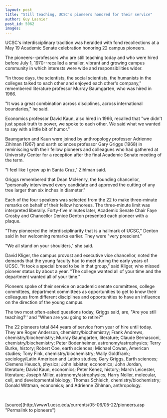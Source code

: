 ```yaml
---
layout: post
title: "Still teaching, UCSC's pioneers honored for their service"
author: Guy Lasnier
post_id: 5062
images:
---
```


<a name="content" id="content"></a>
<p>
  UCSC's interdisciplinary tradition was heralded with fond recollections at a May 19 Academic Senate celebration honoring 22 campus pioneers.
</p>
<p align="left">
  The pioneers--professors who are still teaching today and who were hired before July 1, 1970--recalled a smaller, vibrant and growing campus community in which interests were wide and responsibilities wider.
</p>
<p>
  "In those days, the scientists, the social scientists, the humanists in the colleges talked to each other and enjoyed each other's company," remembered literature professor Murray Baumgarten, who was hired in 1966.
</p>
<p>
  "It was a great combination across disciplines, across international boundaries," he said.
</p>
<p>
  Economics professor David Kaun, also hired in 1966, recalled that "we didn't just speak truth to power, we spoke to each other. We said what we wanted to say with a little bit of humor."
</p>
<p>
  Baumgarten and Kaun were joined by anthropology professor Adrienne Zihlman (1967) and earth sciences professor Gary Griggs (1968) in reminiscing with their fellow pioneers and colleagues who had gathered at University Center for a reception after the final Academic Senate meeting of the term.
</p>
<p>
  "I feel like I grew up in Santa Cruz," Zihlman said.
</p>
<p>
  Griggs remembered that Dean McHenry, the founding chancellor, "personally interviewed every candidate and approved the cutting of any tree larger than six inches in diameter."
</p>
<p>
  Each of the four speakers was selected from the 22 to make three-minute remarks on behalf of their fellow honorees. The three-minute limit was interpreted liberally. Forty-five minutes later, Academic Senate Chair Faye Crosby and Chancellor Denice Denton presented each pioneer with a plaque.
</p>
<p>
  "They pioneered the interdisciplinarity that is a hallmark of UCSC," Denton said in her welcoming remarks earlier. They were "very prescient."
</p>
<p>
  "We all stand on your shoulders," she said.
</p>
<p>
  David Kliger, the campus provost and executive vice chancellor, noted the demands that the young faculty had to meet during the early years of UCSC. "It took a special breed to be in that group," said Kliger, who missed pioneer status by about a year. "The college wanted all of your time and the department wanted all of your time."
</p>
<p>
  Pioneers spoke of their service on academic senate committees, college committees, department committees as opportunities to get to know their colleagues from different disciplines and opportunities to have an influence on the direction of the young campus.
</p>
<p>
  The two most often-asked questions today, Griggs said, are, "Are you still teaching?'' and "When are you going to retire?"
</p>
<p>
  The 22 pioneers total 844 years of service from year of hire until today. They are Roger Anderson, chemistry/biochemistry; Frank Andrews, chemistry/biochemistry; Murray Baumgarten, literature; Claude Bernasconi, chemistry/biochemistry; Peter Bodenheimer, astronomy/astrophysics; Terry Burke, history; Robert Coe, earth sciences; Michael Cowan, American studies; Tony Fink, chemistry/biochemistry; Wally Goldfrank; sociology/Latin American and Latino studies; Gary Griggs, Earth sciences; Clemens Heusch, physics; John Isbister, economics; John Jordan, literature; David Kaun, economics; Peter Kenez, history; Marsh Leicester, literature; Joseph Miller, astronomy/astrophysics; Harry Noller, molecular, cell, and developmental biology; Thomas Schleich, chemistry/biochemistry; Donald Wittman, economics; and Adrienne Zihlman, anthropology.
</p><br>
<form>
  <input name="t1" size="-1" type="hidden">
</form>




</p>
[source](http://www1.ucsc.edu/currents/05-06/05-22/pioneers.asp "Permalink to pioneers")
